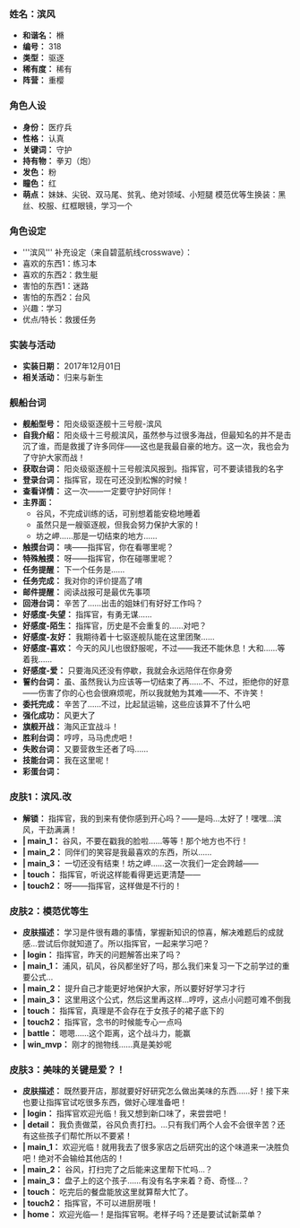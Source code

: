 ### 姓名：滨风
* **和谐名：** 樇
* **编号：** 318
* **类型：** 驱逐
* **稀有度：** 稀有
* **阵营：** 重樱


### 角色人设
* **身份：** 医疗兵
* **性格：** 认真
* **关键词：** 守护
* **持有物：** 拳刃（炮）
* **发色：** 粉
* **瞳色：** 红
* **萌点：** 妹妹、尖锐、双马尾、贫乳、绝对领域、小短腿
模范优等生换装：黑丝、校服、红框眼镜，学习一个


### 角色设定
* '''滨风''' 补充设定（来自碧蓝航线crosswave）：
* 喜欢的东西1：练习本
* 喜欢的东西2：救生艇
* 害怕的东西1：迷路
* 害怕的东西2：台风
* 兴趣：学习
* 优点/特长：救援任务


### 实装与活动
* **实装日期：** 2017年12月01日
* **相关活动：** 归来与新生


### 舰船台词
* **舰船型号：** 阳炎级驱逐舰十三号舰-滨风
* **自我介绍：** 阳炎级十三号舰滨风，虽然参与过很多海战，但最知名的并不是击沉了谁，而是救援了许多同伴——这也是我最自豪的地方。这一次，我也会为了守护大家而战！
* **获取台词：** 阳炎级驱逐舰十三号舰滨风报到。指挥官，可不要读错我的名字
* **登录台词：** 指挥官，现在可还没到松懈的时候！
* **查看详情：** 这一次——一定要守护好同伴！
* **主界面：**
  * 谷风，不完成训练的话，可别想着能安稳地睡着
  * 虽然只是一艘驱逐舰，但我会努力保护大家的！
  * 坊之岬……那是一切结束的地方……
* **触摸台词：** 咦——指挥官，你在看哪里呢？
* **特殊触摸：** 呀——指挥官，你在碰哪里呢？
* **任务提醒：** 下一个任务是……
* **任务完成：** 我对你的评价提高了唷
* **邮件提醒：** 阅读战报可是最优先事项
* **回港台词：** 辛苦了……出击的姐妹们有好好工作吗？
* **好感度-失望：** 指挥官，有勇无谋……
* **好感度-陌生：** 指挥官，历史是不会重复的……对吧？
* **好感度-友好：** 我期待着十七驱逐舰队能在这里团聚……
* **好感度-喜欢：** 今天的风儿也很舒服呢，不过——我还不能休息！大和……等着我……
* **好感度-爱：** 只要海风还没有停歇，我就会永远陪伴在你身旁
* **誓约台词：** 虽、虽然我认为应该等一切结束了再……不、不过，拒绝你的好意——伤害了你的心也会很麻烦呢，所以我就勉为其难——不、不许笑！
* **委托完成：** 辛苦了……不过，比起鼠运输，这些应该算不了什么吧
* **强化成功：** 风更大了
* **旗舰开战：** 海风正宜战斗！
* **胜利台词：** 哼哼，马马虎虎吧！
* **失败台词：** 又要营救生还者了吗……
* **技能台词：** 我在这里呢！
* **彩蛋台词：** 


### 皮肤1：滨风.改
* **解锁：** 指挥官，我的到来有使你感到开心吗？——是吗…太好了！嘿嘿…滨风，干劲满满！
* **| main_1：** 谷风，不要在戳我的脸啦……等等！那个地方也不行！
* **| main_2：** 同伴们的笑容是我最喜欢的东西，所以……
* **| main_3：** 一切还没有结束！坊之岬……这一次我们一定会跨越——
* **| touch：** 指挥官，听说这样能看得更远更清楚——
* **| touch2：** 呀——指挥官，这样做是不行的！


### 皮肤2：模范优等生
* **皮肤描述：** 学习是件很有趣的事情，掌握新知识的惊喜，解决难题后的成就感…尝试后你就知道了。所以指挥官，一起来学习吧？
* **| login：** 指挥官，昨天的问题解答出来了吗？
* **| main_1：** 浦风，矶风，谷风都坐好了吗，那么我们来复习一下之前学过的重要公式…
* **| main_2：** 提升自己才能更好地保护大家，所以要好好学习才行
* **| main_3：** 这里用这个公式，然后这里再这样…哼哼，这点小问题可难不倒我
* **| touch：** 指挥官，真理是不会存在于女孩子的裙子底下的
* **| touch2：** 指挥官，念书的时候能专心一点吗
* **| battle：** 嗯嗯……这个距离，这个战斗力，能赢
* **| win_mvp：** 刚才的抛物线……真是美妙呢


### 皮肤3：美味的关键是爱？！
* **皮肤描述：** 既然要开店，那就要好好研究怎么做出美味的东西……好！接下来也要让指挥官试吃很多东西，做好心理准备吧！
* **| login：** 指挥官欢迎光临！我又想到新口味了，来尝尝吧！
* **| detail：** 我负责做菜，谷风负责打扫。…只有我们两个人会不会很辛苦？还有这些孩子们帮忙所以不要紧！
* **| main_1：** 欢迎光临！就用我去了很多家店之后研究出的这个味道来一决胜负吧！绝对不会输给其他店的！
* **| main_2：** 谷风，打扫完了之后能来这里帮下忙吗…？
* **| main_3：** 盘子上的这个孩子……有没有名字来着？奇、奇怪…？
* **| touch：** 吃完后的餐盘能放这里就算帮大忙了。
* **| touch2：** 指挥官，不可以进厨房哦！
* **| home：** 欢迎光临—！是指挥官啊。老样子吗？还是要试试新菜单？
